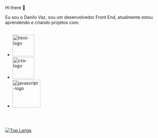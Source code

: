 Hi there 👋

Eu sou o Danilo Vaz, sou um desenvolvedor Front End, atualmente estou aprendendo e criando projetos com:
<br>
<br>

  - <img width="70px" src="https://img.shields.io/badge/HTML5-E34F26?style=for-the-badge&logo=html5&logoColor=white" alt="html-logo"/>
  - <img width="70px" src="https://img.shields.io/badge/CSS3-1572B6?style=for-the-badge&logo=css3&logoColor=white" alt="css-logo" />
  - <img width="90px" src="https://img.shields.io/badge/JavaScript-F7DF1E?style=for-the-badge&logo=javascript&logoColor=black" alt="javascript-logo"/>
  <br>
  <br>

 [![Top Langs](https://github-readme-stats.vercel.app/api/top-langs/?username=danilovaz13)](https://github.com/anuraghazra/github-readme-stats)



<!--
**danilovaz13/danilovaz13** is a ✨ _special_ ✨ repository because its `README.md` (this file) appears on your GitHub profile.

Here are some ideas to get you started:

- 🔭 I’m currently working on ...
- 🌱 I’m currently learning ...
- 👯 I’m looking to collaborate on ...
- 🤔 I’m looking for help with ...
- 💬 Ask me about ...
- 📫 How to reach me: ...
- 😄 Pronouns: ...
- ⚡ Fun fact: ...
-->
